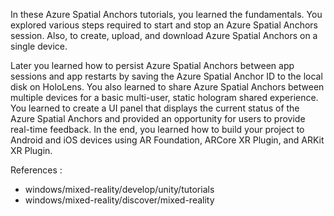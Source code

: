 In these Azure Spatial Anchors tutorials, you learned the fundamentals. You explored various steps required to start and stop an Azure Spatial Anchors session. Also, to create, upload, and download Azure Spatial Anchors on a single device.

Later you learned how to persist Azure Spatial Anchors between app sessions and app restarts by saving the Azure Spatial Anchor ID to the local disk on HoloLens. You also learned to share Azure Spatial Anchors between multiple devices for a basic multi-user, static hologram shared experience. You learned to create a UI panel that displays the current status of the Azure Spatial Anchors and provided an opportunity for users to provide real-time feedback.
In the end, you learned how to build your project to Android and iOS devices using AR Foundation, ARCore XR Plugin, and ARKit XR Plugin.

References :

* windows/mixed-reality/develop/unity/tutorials
* windows/mixed-reality/discover/mixed-reality

